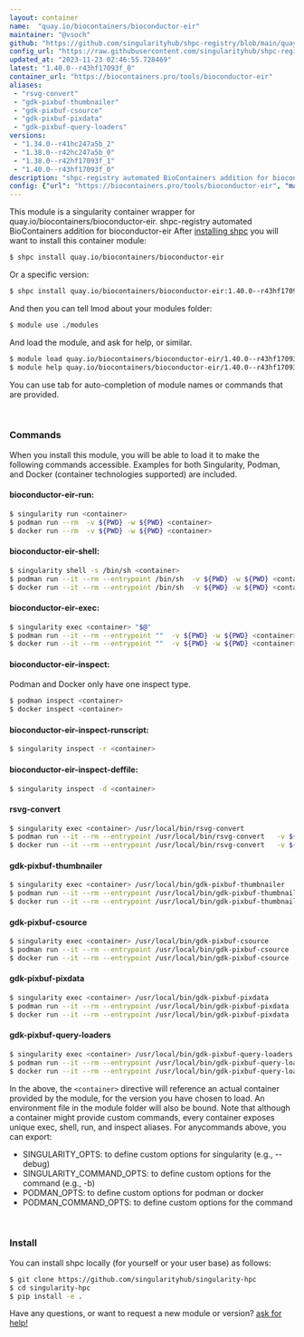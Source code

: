 ```yaml
---
layout: container
name:  "quay.io/biocontainers/bioconductor-eir"
maintainer: "@vsoch"
github: "https://github.com/singularityhub/shpc-registry/blob/main/quay.io/biocontainers/bioconductor-eir/container.yaml"
config_url: "https://raw.githubusercontent.com/singularityhub/shpc-registry/main/quay.io/biocontainers/bioconductor-eir/container.yaml"
updated_at: "2023-11-23 02:46:55.728469"
latest: "1.40.0--r43hf17093f_0"
container_url: "https://biocontainers.pro/tools/bioconductor-eir"
aliases:
 - "rsvg-convert"
 - "gdk-pixbuf-thumbnailer"
 - "gdk-pixbuf-csource"
 - "gdk-pixbuf-pixdata"
 - "gdk-pixbuf-query-loaders"
versions:
 - "1.34.0--r41hc247a5b_2"
 - "1.38.0--r42hc247a5b_0"
 - "1.38.0--r42hf17093f_1"
 - "1.40.0--r43hf17093f_0"
description: "shpc-registry automated BioContainers addition for bioconductor-eir"
config: {"url": "https://biocontainers.pro/tools/bioconductor-eir", "maintainer": "@vsoch", "description": "shpc-registry automated BioContainers addition for bioconductor-eir", "latest": {"1.40.0--r43hf17093f_0": "sha256:b60efadd200bef6dd8263704ddc5c348e49bae5bf6ef2be73d9744f2ade81b65"}, "tags": {"1.34.0--r41hc247a5b_2": "sha256:2fbb2bc95428289a24ddce95824f0dbde014016fcbf66d18a78411c7501f1e64", "1.38.0--r42hc247a5b_0": "sha256:7b1c86afdea6e0cd60ab278ff18da230f439a3dfb493623eca205876cc7af2b7", "1.38.0--r42hf17093f_1": "sha256:e9a7d64cfafbc68d9c108d0aad21858b7f87c4d4c909b6acaeb07edac32fdd3a", "1.40.0--r43hf17093f_0": "sha256:b60efadd200bef6dd8263704ddc5c348e49bae5bf6ef2be73d9744f2ade81b65"}, "docker": "quay.io/biocontainers/bioconductor-eir", "aliases": {"rsvg-convert": "/usr/local/bin/rsvg-convert", "gdk-pixbuf-thumbnailer": "/usr/local/bin/gdk-pixbuf-thumbnailer", "gdk-pixbuf-csource": "/usr/local/bin/gdk-pixbuf-csource", "gdk-pixbuf-pixdata": "/usr/local/bin/gdk-pixbuf-pixdata", "gdk-pixbuf-query-loaders": "/usr/local/bin/gdk-pixbuf-query-loaders"}}
---
```


This module is a singularity container wrapper for quay.io/biocontainers/bioconductor-eir.
shpc-registry automated BioContainers addition for bioconductor-eir
After [installing shpc](#install) you will want to install this container module:


```bash
$ shpc install quay.io/biocontainers/bioconductor-eir
```

Or a specific version:

```bash
$ shpc install quay.io/biocontainers/bioconductor-eir:1.40.0--r43hf17093f_0
```

And then you can tell lmod about your modules folder:

```bash
$ module use ./modules
```

And load the module, and ask for help, or similar.

```bash
$ module load quay.io/biocontainers/bioconductor-eir/1.40.0--r43hf17093f_0
$ module help quay.io/biocontainers/bioconductor-eir/1.40.0--r43hf17093f_0
```

You can use tab for auto-completion of module names or commands that are provided.

<br>

### Commands

When you install this module, you will be able to load it to make the following commands accessible.
Examples for both Singularity, Podman, and Docker (container technologies supported) are included.

#### bioconductor-eir-run:

```bash
$ singularity run <container>
$ podman run --rm  -v ${PWD} -w ${PWD} <container>
$ docker run --rm  -v ${PWD} -w ${PWD} <container>
```

#### bioconductor-eir-shell:

```bash
$ singularity shell -s /bin/sh <container>
$ podman run --it --rm --entrypoint /bin/sh  -v ${PWD} -w ${PWD} <container>
$ docker run --it --rm --entrypoint /bin/sh  -v ${PWD} -w ${PWD} <container>
```

#### bioconductor-eir-exec:

```bash
$ singularity exec <container> "$@"
$ podman run --it --rm --entrypoint ""  -v ${PWD} -w ${PWD} <container> "$@"
$ docker run --it --rm --entrypoint ""  -v ${PWD} -w ${PWD} <container> "$@"
```

#### bioconductor-eir-inspect:

Podman and Docker only have one inspect type.

```bash
$ podman inspect <container>
$ docker inspect <container>
```

#### bioconductor-eir-inspect-runscript:

```bash
$ singularity inspect -r <container>
```

#### bioconductor-eir-inspect-deffile:

```bash
$ singularity inspect -d <container>
```


#### rsvg-convert

```bash
$ singularity exec <container> /usr/local/bin/rsvg-convert
$ podman run --it --rm --entrypoint /usr/local/bin/rsvg-convert   -v ${PWD} -w ${PWD} <container> -c " $@"
$ docker run --it --rm --entrypoint /usr/local/bin/rsvg-convert   -v ${PWD} -w ${PWD} <container> -c " $@"
```


#### gdk-pixbuf-thumbnailer

```bash
$ singularity exec <container> /usr/local/bin/gdk-pixbuf-thumbnailer
$ podman run --it --rm --entrypoint /usr/local/bin/gdk-pixbuf-thumbnailer   -v ${PWD} -w ${PWD} <container> -c " $@"
$ docker run --it --rm --entrypoint /usr/local/bin/gdk-pixbuf-thumbnailer   -v ${PWD} -w ${PWD} <container> -c " $@"
```


#### gdk-pixbuf-csource

```bash
$ singularity exec <container> /usr/local/bin/gdk-pixbuf-csource
$ podman run --it --rm --entrypoint /usr/local/bin/gdk-pixbuf-csource   -v ${PWD} -w ${PWD} <container> -c " $@"
$ docker run --it --rm --entrypoint /usr/local/bin/gdk-pixbuf-csource   -v ${PWD} -w ${PWD} <container> -c " $@"
```


#### gdk-pixbuf-pixdata

```bash
$ singularity exec <container> /usr/local/bin/gdk-pixbuf-pixdata
$ podman run --it --rm --entrypoint /usr/local/bin/gdk-pixbuf-pixdata   -v ${PWD} -w ${PWD} <container> -c " $@"
$ docker run --it --rm --entrypoint /usr/local/bin/gdk-pixbuf-pixdata   -v ${PWD} -w ${PWD} <container> -c " $@"
```


#### gdk-pixbuf-query-loaders

```bash
$ singularity exec <container> /usr/local/bin/gdk-pixbuf-query-loaders
$ podman run --it --rm --entrypoint /usr/local/bin/gdk-pixbuf-query-loaders   -v ${PWD} -w ${PWD} <container> -c " $@"
$ docker run --it --rm --entrypoint /usr/local/bin/gdk-pixbuf-query-loaders   -v ${PWD} -w ${PWD} <container> -c " $@"
```



In the above, the `<container>` directive will reference an actual container provided
by the module, for the version you have chosen to load. An environment file in the
module folder will also be bound. Note that although a container
might provide custom commands, every container exposes unique exec, shell, run, and
inspect aliases. For anycommands above, you can export:

 - SINGULARITY_OPTS: to define custom options for singularity (e.g., --debug)
 - SINGULARITY_COMMAND_OPTS: to define custom options for the command (e.g., -b)
 - PODMAN_OPTS: to define custom options for podman or docker
 - PODMAN_COMMAND_OPTS: to define custom options for the command

<br>

### Install

You can install shpc locally (for yourself or your user base) as follows:

```bash
$ git clone https://github.com/singularityhub/singularity-hpc
$ cd singularity-hpc
$ pip install -e .
```

Have any questions, or want to request a new module or version? [ask for help!](https://github.com/singularityhub/singularity-hpc/issues)
